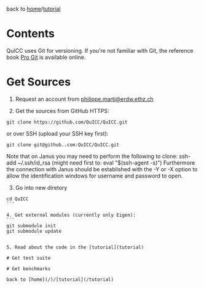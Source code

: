 back to [home](/)/[tutorial](/tutorial)

# Contents

QuICC uses Git for versioning. If you're not familiar with Git, the reference book [Pro Git](http://git-scm.com/book/) is available online.

# Get Sources

1. Request an account from philippe.marti@erdw.ethz.ch

2. Get the sources from GitHub HTTPS:
```
git clone https://github.com/QuICC/QuICC.git
```
or over SSH (upload your SSH key first):
```
git clone git@github..com:QuICC/QuICC.git 
```
Note that on Janus you may need to perform the following to clone:  ssh-add ~/.ssh/id_rsa (might need first to: eval "$(ssh-agent -s)")
Furthermore the connection with Janus should be established with the -Y or -X option to allow the identification windows for username and password to open.


3. Go into new diretory
````
cd QuICC
```

4. Get external modules (currently only Eigen):
```
git submodule init
git submodule update


5. Read about the code in the [tutorial](tutorial)

# Get test suite

# Get benchmarks

back to [home](/)/[tutorial](/tutorial)
